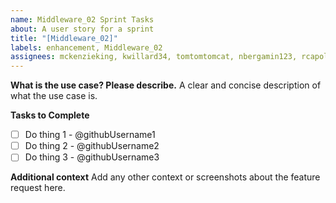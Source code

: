 ```yaml
---
name: Middleware_02 Sprint Tasks
about: A user story for a sprint
title: "[Middleware_02]"
labels: enhancement, Middleware_02
assignees: mckenzieking, kwillard34, tomtomtomcat, nbergamin123, rcapollari, GitLee32, NMoua-Edu, windwakes, Trode21
---
```


**What is the use case? Please describe.**
A clear and concise description of what the use case is.

**Tasks to Complete**

- [ ] Do thing 1 - @githubUsername1
- [ ] Do thing 2 - @githubUsername2
- [ ] Do thing 3 - @githubUsername3

**Additional context**
Add any other context or screenshots about the feature request here.
